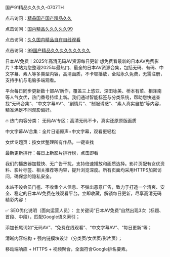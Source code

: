 国产91精品久久久久-0707TH

点击访问：<a href="https://bsdf-5f5.pages.dev/">精品国产国产精品久久</a>

点击访问：<a href="https://gda-c7m.pages.dev/">国内精品久久久久久99</a>

点击访问：<a href="https://gsd-agv.pages.dev/">久久国内精品自在自线观看</a>

点击访问：<a href="https://rtj-3zo.pages.dev/">99国产精品久久久久久久久久久</a>



日本AV免费｜2025年高清无码AV资源每日更新
想免费看最新的日本AV免费影片？本站为您整理2025年最热门、最全的日本AV资源合集，包括无码、有码、中文字幕、素人等多类型内容，高清画质，不卡顿播放，全站永久免费，无需注册，支持手机与电脑多端观看。

平台每日同步更新数十部AV新作，覆盖三上悠亚、深田咏美、桥本有菜、相泽南等人气女优，热门番号持续上新。我们通过智能标签与分类系统，帮助您快速查找“无码合集”、“中文字幕AV”、“剧情片”、“制服诱惑”、“素人真实自拍”等内容，精准满足不同观影偏好。

🔥 热门内容分类：
无码AV专区：高清无码不卡，真实还原原版画质

中文字幕AV合集：全片日语原声+中文字幕，观看更轻松

女优专题页：按女优整理所有作品，一键查找

最新更新排行：每日上新影片排行榜，点击即看

我们的播放器加载快、无广告干扰，支持倍速播放和画质选择。影片页配有女优资料、影片标签、相关推荐等内容，提升浏览深度。所有页面均采用HTTPS加密访问，确保您的隐私安全。

本站不设会员门槛、不收集个人信息、不弹出恶意广告，致力于打造一个清爽、安全、稳定的日本AV免费在线观看平台。立即收藏，解锁每日更新，尽享高清无码精彩内容！

✅ SEO优化说明（面向运营人员）：
主关键词“日本AV免费”自然出现3次（标题、首段、中段），匹配Google语义索引；

添加长尾词如“无码AV”、“免费在线观看”、“中文字幕AV”、“每日更新”等；

清晰内容结构 + 强内链模块设计（分类页/女优页/影片页）；

移动端响应 + HTTPS + 视频聚合，全面符合Google排名要素。






<span style="display:none;">[Canonical link]( https://github.com/lh4691654/46685 ）</span>
